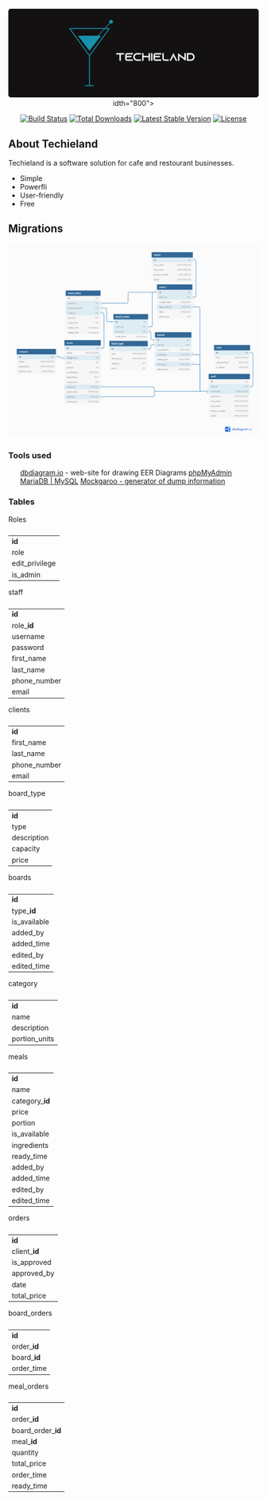 <p align="center"><img src="./assets/Techieland3.svg" w<b>id</b>th="800"></p>
<p align="center">
	<a href="https://travis-ci.org/laravel/framework"><img src="https://travis-ci.org/laravel/framework.svg" alt="Build Status"></a>
	<a href="https://packagist.org/packages/laravel/framework"><img src="https://poser.pugx.org/laravel/framework/d/total.svg" alt="Total Downloads"></a>
	<a href="https://packagist.org/packages/laravel/framework"><img src="https://poser.pugx.org/laravel/framework/v/stable.svg" alt="Latest Stable Version"></a>
	<a href="https://packagist.org/packages/laravel/framework"><img src="https://poser.pugx.org/laravel/framework/license.svg" alt="License"></a>
</p>


## About Techieland

Techieland is a software solution for cafe and restourant businesses.
- Simple
- Powerfli
- User-friendly
- Free

## Migrations

<p align="center"><img src="./database/db-for-project/ip-project-restourant.png"></p>


<h3>Tools used</h3>
<ol>
	<tr><td><a href="https://dbdiagram.io/">dbdiagram.io</a> - web-site for drawing EER Diagrams</td></tr>
	<tr><td><a href="https://phpMyAdmin.net">phpMyAdmin</a></td></tr>
	<tr><td><a href="dev.mysql.com">MariaDB | MySQL</a></td></tr>
	<tr><td><a href="https://Mockgaroo.com/">Mockgaroo - generator of dump information</a></td></tr>
</ol>


<h3>Tables</h3>

<table>
    <caption>Roles</caption>
</table>
<table>
    <tbody>
        <tr>
            <td><b>id</b></td>
        </tr>
        <tr>
            <td>role</td>
        </tr>
        <tr>
            <td>edit_privilege</td>
        </tr>
        <tr>
            <td>is_admin</td>
        </tr>
    </tbody>
</table>




<table>
    <caption>staff</caption>
</table>
<table>
    <tbody>
        <tr>
            <td><b>id</b></td>
        </tr>
        <tr>
            <td>role_<b>id</b></td>
        </tr>
        <tr>
            <td>username</td>
        </tr>
        <tr>
            <td>password</td>
        </tr>
        <tr>
            <td>first_name</td>
        </tr>
        <tr>
            <td>last_name</td>
        </tr>
        <tr>
            <td>phone_number</td>
        </tr>
        <tr>
            <td>email</td>
        </tr>
    </tbody>
</table>


<table>
    <caption>clients</caption>
</table>
<table>
    <tbody>
        <tr>
            <td><b>id</b></td>
        </tr>
        <tr>
            <td>first_name</td>
        </tr>
        <tr>
            <td>last_name</td>
        </tr>
        <tr>
            <td>phone_number</td>
        </tr>
        <tr>
            <td>email</td>
        </tr>
    </tbody>
</table>

<table>
    <caption>board_type</caption>
</table>
<table>
    <tbody>
        <tr>
            <td><b>id</b></td>
        </tr>
        <tr>
            <td>type</td>
        </tr>
        <tr>
            <td>description</td>
        </tr>
        <tr>
            <td>capacity</td>
        </tr>
        <tr>
            <td>price</td>
        </tr>
    </tbody>
</table>

<table>
    <caption>boards</caption>
</table>
<table>
    <tbody>
        <tr>
            <td><b>id</b></td>
        </tr>
        <tr>
            <td>type_<b>id</b></td>
        </tr>
        <tr>
            <td>is_available</td>
        </tr>
        <tr>
            <td>added_by</td>
        </tr>
        <tr>
            <td>added_time</td>
        </tr>
        <tr>
            <td>edited_by</td>
        </tr>
        <tr>
            <td>edited_time</td>
        </tr>
    </tbody>
</table>


<table>
    <caption>category</caption>
</table>
<table>
    <tbody>
        <tr>
            <td><b>id</b></td>
        </tr>
        <tr>
            <td>name</td>
        </tr>
        <tr>
            <td>description</td>
        </tr>
        <tr>
            <td>portion_units</td>
        </tr>
    </tbody>
</table>

<table>
    <caption>meals</caption>
</table>
<table>
    <tbody>
        <tr>
            <td><b>id</b></td>
        </tr>
        <tr>
            <td>name</td>
        </tr>
        <tr>
            <td>category_<b>id</b></td>
        </tr>
        <tr>
            <td>price</td>
        </tr>
        <tr>
            <td>portion</td>
        </tr>
        <tr>
            <td>is_available</td>
        </tr>
        <tr>
            <td>ingredients</td>
        </tr>
        <tr>
            <td>ready_time</td>
        </tr>
        <tr>
            <td>added_by</td>
        </tr>
        <tr>
            <td>added_time</td>
        </tr>
        <tr>
            <td>edited_by</td>
        </tr>
        <tr>
            <td>edited_time</td>
        </tr>
    </tbody>
</table>


<table>
    <caption>orders</caption>
</table>
<table>
    <tbody>
        <tr>
            <td><b>id</b></td>
        </tr>
        <tr>
            <td>client_<b>id</b></td>
        </tr>
        <tr>
            <td>is_approved</td>
        </tr>
        <tr>
            <td>approved_by</td>
        </tr>
        <tr>
            <td>date</td>
        </tr>
        <tr>
            <td>total_price</td>
        </tr>
    </tbody>
</table>

<table>
    <caption>board_orders</caption>
</table>
<table>
    <tbody>
        <tr>
            <td><b>id</b></td>
        </tr>
        <tr>
            <td>order_<b>id</b></td>
        </tr>
        <tr>
            <td>board_<b>id</b></td>
        </tr>
        <tr>
            <td>order_time</td>
        </tr>
    </tbody>
</table>

<table>
    <caption>meal_orders</caption>
</table>
<table>
    <tbody>
        <tr>
            <td><b>id</b></td>
        </tr>
        <tr>
            <td>order_<b>id</b></td>
        </tr>
        <tr>
            <td>board_order_<b>id</b></td>
        </tr>
        <tr>
            <td>meal_<b>id</b></td>
        </tr>
        <tr>
            <td>quantity</td>
        </tr>
        <tr>
            <td>total_price</td>
        </tr>
        <tr>
            <td>order_time</td>
        </tr>
        <tr>
            <td>ready_time</td>
        </tr>
    </tbody>
</table>